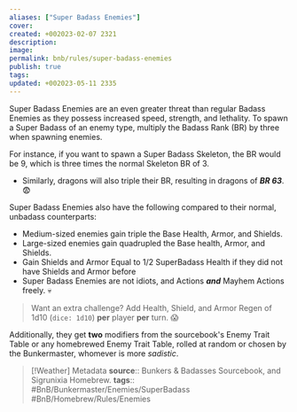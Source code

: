 ```yaml
---
aliases: ["Super Badass Enemies"]
cover: 
created: +002023-02-07 2321
description: 
image: 
permalink: bnb/rules/super-badass-enemies
publish: true
tags: 
updated: +002023-05-11 2335
---
```


Super Badass Enemies are an even greater threat than regular Badass Enemies as they possess increased speed, strength, and lethality. To spawn a Super Badass of an enemy type, multiply the Badass Rank (BR) by three when spawning enemies.

For instance, if you want to spawn a Super Badass Skeleton, the BR would be 9, which is three times the normal Skeleton BR of 3. 
- Similarly, dragons will also triple their BR, resulting in dragons of ***BR 63***. 😨

Super Badass Enemies also have the following compared to their normal, unbadass counterparts:
- Medium-sized enemies gain triple the Base Health, Armor, and Shields.
- Large-sized enemies gain quadrupled the Base health, Armor, and Shields.
- Gain Shields and Armor Equal to 1/2 SuperBadass Health if they did not have Shields and Armor before
- Super Badass Enemies are not idiots, and Actions ***and*** Mayhem Actions freely. 💀

> Want an extra challenge? Add Health, Shield, and Armor Regen of 1d10 (`dice: 1d10`) **per** player **per** turn. 😱

Additionally, they get **two** modifiers from the sourcebook's Enemy Trait Table or any homebrewed Enemy Trait Table, rolled at random or chosen by the Bunkermaster, whomever is more *sadistic*.


> [!Weather] Metadata
> **source**:: Bunkers & Badasses Sourcebook, and Sigrunixia Homebrew.
> **tags**:: #BnB/Bunkermaster/Enemies/SuperBadass #BnB/Homebrew/Rules/Enemies
